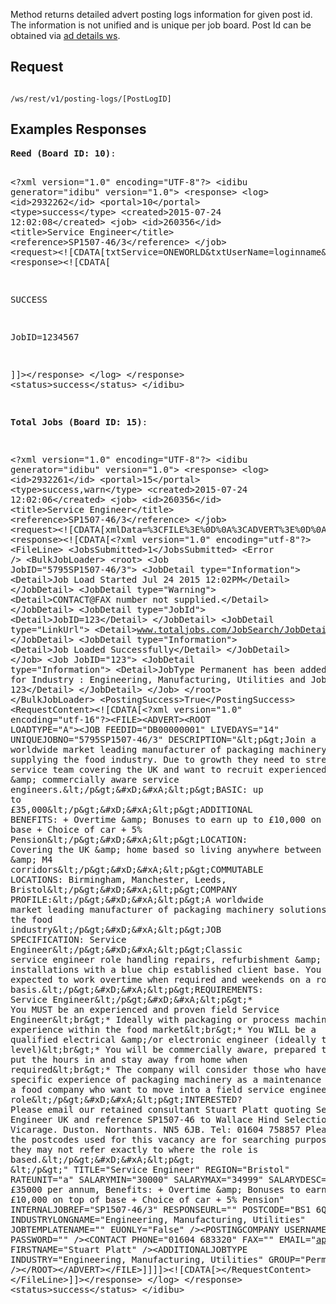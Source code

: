 <p>Method returns detailed advert posting logs information for given post id. The information is not unified and is unique per job board. Post Id can be obtained via <a href="https://github.com/oneworldmarket/idibu-api/blob/master/webservices/advert-management/get-individual-ad-details.md" target="_blank">ad details ws</a>.</p>
<h2>
	Request</h2>
<pre>
<code>
/ws/rest/v1/posting-logs/[PostLogID]
</code></pre>
<h2>
	Examples Responses</h2>
<pre>
<b>Reed (Board ID: 10)</b>:

&lt;?xml version=&quot;1.0&quot; encoding=&quot;UTF-8&quot;?&gt;
&lt;idibu generator=&quot;idibu&quot; version=&quot;1.0&quot;&gt;
  &lt;response&gt;
    &lt;log&gt;
      &lt;id&gt;2932262&lt;/id&gt;
      &lt;portal&gt;10&lt;/portal&gt;
      &lt;type&gt;success&lt;/type&gt;
      &lt;created&gt;2015-07-24 12:02:08&lt;/created&gt;
      &lt;job&gt;
        &lt;id&gt;260356&lt;/id&gt;
        &lt;title&gt;Service Engineer&lt;/title&gt;
        &lt;reference&gt;SP1507-46/3&lt;/reference&gt;
      &lt;/job&gt;
      &lt;request&gt;&lt;![CDATA[txtService=ONEWORLD&amp;txtUserName=loginname&amp;txtPassword=password&amp;txtEmail=apply.a31kd1qujq@aptrack.co.uk&amp;txtRef=SP1507-46%2F3&amp;txtExpiry=42&amp;txtDuration=n%2Fa&amp;txtJobTitle=Service+Engineer&amp;optForGrad=&amp;txtSalMin=30000&amp;txtSalMax=35000&amp;cboSalaryType=5&amp;memDescription=Join+a+worldwide+market+leading+manufacturer+of+packaging+machinery+solutions+supplying+the+food+industry.+Due+to+growth+they+need+to+strengthen+their+service+team+covering+the+UK+and+want+to+recruit+experienced+qualified+%26+commercially+aware+service+engineers.%0D%0A%0D%0A+BASIC%3A+up+to+%C2%A335%2C000%0D%0A%0D%0A+ADDITIONAL+BENEFITS%3A+%2B+Overtime+%26+Bonuses+to+earn+up+to+%C2%A310%2C000+on+top+of+base+%2B+Choice+of+car+%2B+5%25+Pension%0D%0A%0D%0A+LOCATION%3A+Covering+the+UK+%26+home+based+so+living+anywhere+between+the+M62+%26+M4+corridors%0D%0A%0D%0A+COMMUTABLE+LOCATIONS%3A+Birmingham%2C+Manchester%2C+Leeds%2C+Bristol%0D%0A%0D%0A+COMPANY+PROFILE%3A%0D%0A%0D%0A+A+worldwide+market+leading+manufacturer+of+packaging+machinery+solutions+supplying+the+food+industry%0D%0A%0D%0A+JOB+SPECIFICATION%3A+Service+Engineer%0D%0A%0D%0A+Classic+service+engineer+role+handling+repairs%2C+refurbishment+%26+installations+with+a+blue+chip+established+client+base.+You+will+be+expected+to+work+overtime+when+required+and+weekends+on+a+rota+basis.%0D%0A%0D%0A+REQUIREMENTS%3A+Service+Engineer%0D%0A%0D%0A+%2A+You+MUST+be+an+experienced+and+proven+field+Service+Engineer%0D%0A%2A+Ideally+with+packaging+or+process+machinery+experience+within+the+food+market%0D%0A%2A+You+WILL+be+a+qualified+electrical+%26%2For+electronic+engineer+%28ideally+to+HNC+level%29%0D%0A%2A+You+will+be+commercially+aware%2C+prepared+to+put+the+hours+in+and+stay+away+from+home+when+required%0D%0A%2A+The+company+will+consider+those+who+have+specific+experience+of+packaging+machinery+as+a+maintenance+engineer+for+a+food+company+who+want+to+move+into+a+field+service+engineer+role%0D%0A%0D%0A+INTERESTED%3F+Please+email+our+retained+consultant+Stuart+Platt+quoting+Service+Engineer+UK+and+reference+SP1507-46+to+Wallace+Hind+Selection.+The+Old+Vicarage.+Duston.+Northants.+NN5+6JB.+Tel%3A+01604+758857+Please+note+that+the+postcodes+used+for+this+vacancy+are+for+searching+purposes+only%2C+they+may+not+refer+exactly+to+where+the+role+is+based.%0D%0A%0D%0A+%C2%A0&amp;cboType=1&amp;txtTown=BS1%206QF&amp;cboCurrency=1&amp;cboCounty=266&amp;chkSalNegotiableHide=&amp;chkHdnSalaryDescription=&amp;cboSector=202&amp;cboWorkingHours=1&amp;txtExternalApplicationURL=&amp;cboListingType=2&amp;oldlistingdebug=2]]&gt;&lt;/request&gt;
      &lt;response&gt;&lt;![CDATA[


SUCCESS

JobID=1234567

]]&gt;&lt;/response&gt;
    &lt;/log&gt;
  &lt;/response&gt;
  &lt;status&gt;success&lt;/status&gt;
&lt;/idibu&gt;

<b>Total Jobs (Board ID: 15)</b>:

&lt;?xml version=&quot;1.0&quot; encoding=&quot;UTF-8&quot;?&gt;
&lt;idibu generator=&quot;idibu&quot; version=&quot;1.0&quot;&gt;
  &lt;response&gt;
    &lt;log&gt;
      &lt;id&gt;2932261&lt;/id&gt;
      &lt;portal&gt;15&lt;/portal&gt;
      &lt;type&gt;success,warn&lt;/type&gt;
      &lt;created&gt;2015-07-24 12:02:06&lt;/created&gt;
      &lt;job&gt;
        &lt;id&gt;260356&lt;/id&gt;
        &lt;title&gt;Service Engineer&lt;/title&gt;
        &lt;reference&gt;SP1507-46/3&lt;/reference&gt;
      &lt;/job&gt;
      &lt;request&gt;&lt;![CDATA[xmlData=%3CFILE%3E%0D%0A%3CADVERT%3E%0D%0A%3CROOT+LOADTYPE%3D%22A%22%3E%0D%0A%3CJOB+FEEDID%3D%22DB00000001%22+%0D%0ALIVEDAYS%3D%2214%22+%0D%0AUNIQUEJOBNO%3D%225795SP1507-46%2F3%22+%0D%0ADESCRIPTION%3D%22%26lt%3Bp%26gt%3BJoin+a+worldwide+market+leading+manufacturer+of+packaging+machinery+solutions+supplying+the+food+industry.+Due+to+growth+they+need+to+strengthen+their+service+team+covering+the+UK+and+want+to+recruit+experienced+qualified+%26amp%3B+commercially+aware+service+engineers.%26lt%3B%2Fp%26gt%3B%0D%0A%26lt%3Bp%26gt%3BBASIC%3A+up+to+%26%23163%3B35%2C000%26lt%3B%2Fp%26gt%3B%0D%0A%26lt%3Bp%26gt%3BADDITIONAL+BENEFITS%3A+%2B+Overtime+%26amp%3B+Bonuses+to+earn+up+to+%26%23163%3B10%2C000+on+top+of+base+%2B+Choice+of+car+%2B+5%25+Pension%26lt%3B%2Fp%26gt%3B%0D%0A%26lt%3Bp%26gt%3BLOCATION%3A+Covering+the+UK+%26amp%3B+home+based+so+living+anywhere+between+the+M62+%26amp%3B+M4+corridors%26lt%3B%2Fp%26gt%3B%0D%0A%26lt%3Bp%26gt%3BCOMMUTABLE+LOCATIONS%3A+Birmingham%2C+Manchester%2C+Leeds%2C+Bristol%26lt%3B%2Fp%26gt%3B%0D%0A%26lt%3Bp%26gt%3BCOMPANY+PROFILE%3A%26lt%3B%2Fp%26gt%3B%0D%0A%26lt%3Bp%26gt%3BA+worldwide+market+leading+manufacturer+of+packaging+machinery+solutions+supplying+the+food+industry%26lt%3B%2Fp%26gt%3B%0D%0A%26lt%3Bp%26gt%3BJOB+SPECIFICATION%3A+Service+Engineer%26lt%3B%2Fp%26gt%3B%0D%0A%26lt%3Bp%26gt%3BClassic+service+engineer+role+handling+repairs%2C+refurbishment+%26amp%3B+installations+with+a+blue+chip+established+client+base.+You+will+be+expected+to+work+overtime+when+required+and+weekends+on+a+rota+basis.%26lt%3B%2Fp%26gt%3B%0D%0A%26lt%3Bp%26gt%3BREQUIREMENTS%3A+Service+Engineer%26lt%3B%2Fp%26gt%3B%0D%0A%26lt%3Bp%26gt%3B%2A+You+MUST+be+an+experienced+and+proven+field+Service+Engineer%26lt%3Bbr%26gt%3B%2A+Ideally+with+packaging+or+process+machinery+experience+within+the+food+market%26lt%3Bbr%26gt%3B%2A+You+WILL+be+a+qualified+electrical+%26amp%3B%2For+electronic+engineer+%28ideally+to+HNC+level%29%26lt%3Bbr%26gt%3B%2A+You+will+be+commercially+aware%2C+prepared+to+put+the+hours+in+and+stay+away+from+home+when+required%26lt%3Bbr%26gt%3B%2A+The+company+will+consider+those+who+have+specific+experience+of+packaging+machinery+as+a+maintenance+engineer+for+a+food+company+who+want+to+move+into+a+field+service+engineer+role%26lt%3B%2Fp%26gt%3B%0D%0A%26lt%3Bp%26gt%3BINTERESTED%3F+Please+email+our+retained+consultant+Stuart+Platt+quoting+Service+Engineer+UK+and+reference+SP1507-46+to+Wallace+Hind+Selection.+The+Old+Vicarage.+Duston.+Northants.+NN5+6JB.+Tel%3A+01604+758857+Please+note+that+the+postcodes+used+for+this+vacancy+are+for+searching+purposes+only%2C+they+may+not+refer+exactly+to+where+the+role+is+based.%26lt%3B%2Fp%26gt%3B%0D%0A%26lt%3Bp%26gt%3B%26%23160%3B%26lt%3B%2Fp%26gt%3B%22+%0D%0ATITLE%3D%22Service+Engineer%22+%0D%0AREGION%3D%22Bristol%22+%0D%0ARATEUNIT%3D%22a%22+%0D%0ASALARYMIN%3D%2230000%22+%0D%0ASALARYMAX%3D%2234999%22+%0D%0ASALARYDESC%3D%22%26%23163%3B30000+-+%26%23163%3B35000+per+annum%2C+Benefits%3A+%2B+Overtime+%26amp%3B+Bonuses+to+earn+up+to+%26%23163%3B10%2C000+on+top+of+base+%2B+Choice+of+car+%2B+5%25+Pension%22+%0D%0AINTERNALJOBREF%3D%22SP1507-46%2F3%22+%0D%0ARESPONSEURL%3D%22%22+%0D%0APOSTCODE%3D%22BS1+6QF%22+%0D%0AINDUSTRYLONGNAME%3D%22Engineering%2C+Manufacturing%2C+Utilities%22%0D%0AJOBTEMPLATENAME%3D%22%22%0D%0AEUONLY%3D%22False%22+%2F%3E%0D%0A%3CPOSTINGCOMPANY+USERNAME%3D%22username%22+PASSWORD%3D%22pass%22+%2F%3E+%0D%0A%3CCONTACT+PHONE%3D%2201604+683320%22+%0D%0A+++++++FAX%3D%22%22+%0D%0A+++++++EMAIL%3D%22apply.a31kd1qujp%aptrack.co.uk%22+%0D%0A+++++++FIRSTNAME%3D%22Stuart+Platt%22+%2F%3E%0D%0A%3CADDITIONALJOBTYPE+INDUSTRY%3D%22Engineering%2C+Manufacturing%2C+Utilities%22+GROUP%3D%22Permanent%22+%2F%3E%0D%0A%3C%2FROOT%3E%0D%0A%3C%2FADVERT%3E%0D%0A%3C%2FFILE%3E]]&gt;&lt;/request&gt;
      &lt;response&gt;&lt;![CDATA[&lt;?xml version=&quot;1.0&quot; encoding=&quot;utf-8&quot;?&gt;
&lt;FileLine&gt;
  &lt;JobsSubmitted&gt;1&lt;/JobsSubmitted&gt;
  &lt;Error /&gt;
  &lt;BulkJobLoader&gt;
    &lt;root&gt;
      &lt;Job JobID=&quot;5795SP1507-46/3&quot;&gt;
        &lt;JobDetail type=&quot;Information&quot;&gt;
          &lt;Detail&gt;Job Load Started Jul 24 2015 12:02PM&lt;/Detail&gt;
        &lt;/JobDetail&gt;
        &lt;JobDetail type=&quot;Warning&quot;&gt;
          &lt;Detail&gt;CONTACT\@FAX number not supplied.&lt;/Detail&gt;
        &lt;/JobDetail&gt;
        &lt;JobDetail type=&quot;JobId&quot;&gt;
          &lt;Detail&gt;JobID=123&lt;/Detail&gt;
        &lt;/JobDetail&gt;
        &lt;JobDetail type=&quot;LinkUrl&quot;&gt;
          &lt;Detail&gt;www.totaljobs.com/JobSearch/JobDetails.aspx?JobID=123&lt;/Detail&gt;
        &lt;/JobDetail&gt;
        &lt;JobDetail type=&quot;Information&quot;&gt;
          &lt;Detail&gt;Job Loaded Successfully&lt;/Detail&gt;
        &lt;/JobDetail&gt;
      &lt;/Job&gt;
      &lt;Job JobID=&quot;123&quot;&gt;
        &lt;JobDetail type=&quot;Information&quot;&gt;
          &lt;Detail&gt;JobType Permanent has been added for Industry : Engineering, Manufacturing, Utilities and JobID 123&lt;/Detail&gt;
        &lt;/JobDetail&gt;
      &lt;/Job&gt;
    &lt;/root&gt;
  &lt;/BulkJobLoader&gt;
  &lt;PostingSuccess&gt;True&lt;/PostingSuccess&gt;
  &lt;RequestContent&gt;&lt;![CDATA[&lt;?xml version=&quot;1.0&quot; encoding=&quot;utf-16&quot;?&gt;&lt;FILE&gt;&lt;ADVERT&gt;&lt;ROOT LOADTYPE=&quot;A&quot;&gt;&lt;JOB FEEDID=&quot;DB00000001&quot; LIVEDAYS=&quot;14&quot; UNIQUEJOBNO=&quot;5795SP1507-46/3&quot; DESCRIPTION=&quot;&amp;lt;p&amp;gt;Join a worldwide market leading manufacturer of packaging machinery solutions supplying the food industry. Due to growth they need to strengthen their service team covering the UK and want to recruit experienced qualified &amp;amp; commercially aware service engineers.&amp;lt;/p&amp;gt;&amp;#xD;&amp;#xA;&amp;lt;p&amp;gt;BASIC: up to &#163;35,000&amp;lt;/p&amp;gt;&amp;#xD;&amp;#xA;&amp;lt;p&amp;gt;ADDITIONAL BENEFITS: + Overtime &amp;amp; Bonuses to earn up to &#163;10,000 on top of base + Choice of car + 5% Pension&amp;lt;/p&amp;gt;&amp;#xD;&amp;#xA;&amp;lt;p&amp;gt;LOCATION: Covering the UK &amp;amp; home based so living anywhere between the M62 &amp;amp; M4 corridors&amp;lt;/p&amp;gt;&amp;#xD;&amp;#xA;&amp;lt;p&amp;gt;COMMUTABLE LOCATIONS: Birmingham, Manchester, Leeds, Bristol&amp;lt;/p&amp;gt;&amp;#xD;&amp;#xA;&amp;lt;p&amp;gt;COMPANY PROFILE:&amp;lt;/p&amp;gt;&amp;#xD;&amp;#xA;&amp;lt;p&amp;gt;A worldwide market leading manufacturer of packaging machinery solutions supplying the food industry&amp;lt;/p&amp;gt;&amp;#xD;&amp;#xA;&amp;lt;p&amp;gt;JOB SPECIFICATION: Service Engineer&amp;lt;/p&amp;gt;&amp;#xD;&amp;#xA;&amp;lt;p&amp;gt;Classic service engineer role handling repairs, refurbishment &amp;amp; installations with a blue chip established client base. You will be expected to work overtime when required and weekends on a rota basis.&amp;lt;/p&amp;gt;&amp;#xD;&amp;#xA;&amp;lt;p&amp;gt;REQUIREMENTS: Service Engineer&amp;lt;/p&amp;gt;&amp;#xD;&amp;#xA;&amp;lt;p&amp;gt;* You MUST be an experienced and proven field Service Engineer&amp;lt;br&amp;gt;* Ideally with packaging or process machinery experience within the food market&amp;lt;br&amp;gt;* You WILL be a qualified electrical &amp;amp;/or electronic engineer (ideally to HNC level)&amp;lt;br&amp;gt;* You will be commercially aware, prepared to put the hours in and stay away from home when required&amp;lt;br&amp;gt;* The company will consider those who have specific experience of packaging machinery as a maintenance engineer for a food company who want to move into a field service engineer role&amp;lt;/p&amp;gt;&amp;#xD;&amp;#xA;&amp;lt;p&amp;gt;INTERESTED? Please email our retained consultant Stuart Platt quoting Service Engineer UK and reference SP1507-46 to Wallace Hind Selection. The Old Vicarage. Duston. Northants. NN5 6JB. Tel: 01604 758857 Please note that the postcodes used for this vacancy are for searching purposes only, they may not refer exactly to where the role is based.&amp;lt;/p&amp;gt;&amp;#xD;&amp;#xA;&amp;lt;p&amp;gt; &amp;lt;/p&amp;gt;&quot; TITLE=&quot;Service Engineer&quot; REGION=&quot;Bristol&quot; RATEUNIT=&quot;a&quot; SALARYMIN=&quot;30000&quot; SALARYMAX=&quot;34999&quot; SALARYDESC=&quot;&#163;30000 - &#163;35000 per annum, Benefits: + Overtime &amp;amp; Bonuses to earn up to &#163;10,000 on top of base + Choice of car + 5% Pension&quot; INTERNALJOBREF=&quot;SP1507-46/3&quot; RESPONSEURL=&quot;&quot; POSTCODE=&quot;BS1 6QF&quot; INDUSTRYLONGNAME=&quot;Engineering, Manufacturing, Utilities&quot; JOBTEMPLATENAME=&quot;&quot; EUONLY=&quot;False&quot; /&gt;&lt;POSTINGCOMPANY USERNAME=&quot;&quot; PASSWORD=&quot;&quot; /&gt;&lt;CONTACT PHONE=&quot;01604 683320&quot; FAX=&quot;&quot; EMAIL=&quot;apply.a31kd1qujp@aptrack.co.uk&quot; FIRSTNAME=&quot;Stuart Platt&quot; /&gt;&lt;ADDITIONALJOBTYPE INDUSTRY=&quot;Engineering, Manufacturing, Utilities&quot; GROUP=&quot;Permanent&quot; /&gt;&lt;/ROOT&gt;&lt;/ADVERT&gt;&lt;/FILE&gt;]]]]&gt;&lt;![CDATA[&gt;&lt;/RequestContent&gt;
&lt;/FileLine&gt;]]&gt;&lt;/response&gt;
    &lt;/log&gt;
  &lt;/response&gt;
  &lt;status&gt;success&lt;/status&gt;
&lt;/idibu&gt;


</code></pre>
